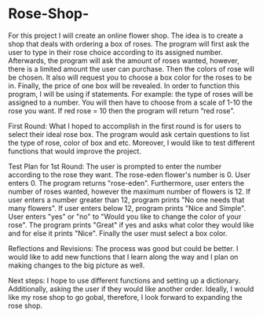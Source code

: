 # Rose-Shop-
For this project I will create an online flower shop. The idea is to create a shop that deals with ordering a box of roses. The program will first ask the user to type in their rose choice according to its assigned number. Afterwards, the program will ask the amount of roses wanted, however, there is a limited amount the user can purchase. Then the colors of rose will be chosen. It also will request you to choose a box color for the roses to be in. Finally, the price of one box will be revealed. 
In order to function this program, I will be using if statements. For example: the type of roses will be assigned to a number. You will then have to choose from a scale of 1-10 the rose you want. If red rose = 10 then the program will return “red rose”.  

First Round: What I hoped to accomplish in the first round is for users to select their ideal rose box. The program would ask certain questions to list the type of rose, color of box and etc. Moreover, I would like to test different functions that would improve the project. 

Test Plan for 1st Round: The user is prompted to enter the number according to the rose they want. The rose-eden flower's number is 0. User enters 0. The program returns "rose-eden". Furthermore, user enters the number of roses wanted, however the maximum number of flowers is 12. If user enters a number greater than 12, program prints "No one needs that many flowers". If user enters below 12, program prints "Nice and Simple". User enters "yes" or "no" to "Would you like to change the color of your rose". The program prints "Great" if yes and asks what color they would like and for else it prints "Nice". Finally the user must select a box color. 

Reflections and Revisions: The process was good but could be better. I would like to add new functions that I learn along the way and I plan on making changes to the big picture as well. 

Next steps: I hope to use different functions and setting up a dictionary. Additionally, asking the user if they would like another order. Ideally, I would like my rose shop to go gobal, therefore, I look forward to expanding the rose shop. 
